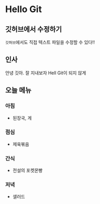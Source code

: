 # Hello Git

## 깃허브에서 수정하기
`깃허브`에서도 직접 텍스트 파일을 수정할 수 있다!!

## 인사
안녕 깃아.
잘 지내보자
Hell Git이 되지 않게


## 오늘 메뉴
### 아침
- 된장국, 게

### 점심
- 제육볶음

### 간식
- 전설의 포켓몬빵

### 저녁
- 샐러드
